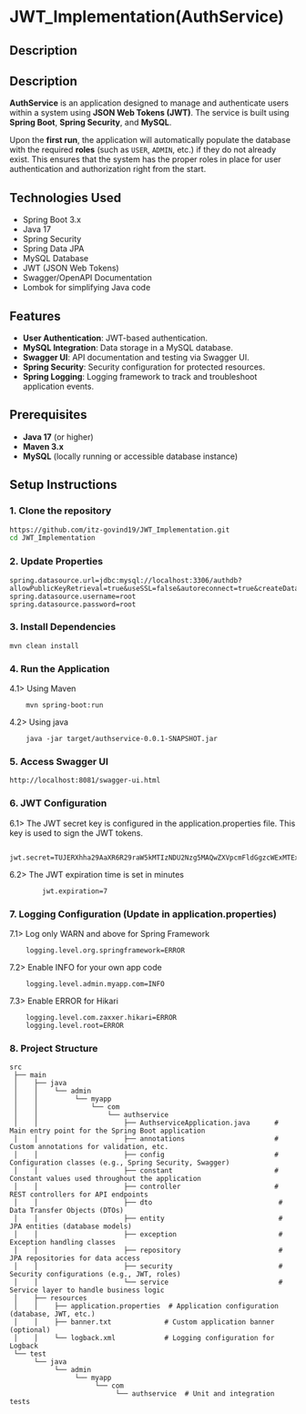 # JWT_Implementation(AuthService)
## Description
## Description

**AuthService** is an application designed to manage and authenticate users within a system using **JSON Web Tokens (JWT)**. The service is built using **Spring Boot**, **Spring Security**, and **MySQL**.

Upon the **first run**, the application will automatically populate the database with the required **roles** (such as `USER`, `ADMIN`, etc.) if they do not already exist. This ensures that the system has the proper roles in place for user authentication and authorization right from the start.

## Technologies Used
- Spring Boot 3.x
- Java 17
- Spring Security
- Spring Data JPA
- MySQL Database
- JWT (JSON Web Tokens)
- Swagger/OpenAPI Documentation
- Lombok for simplifying Java code

## Features
- **User Authentication**: JWT-based authentication.
- **MySQL Integration**: Data storage in a MySQL database.
- **Swagger UI**: API documentation and testing via Swagger UI.
- **Spring Security**: Security configuration for protected resources.
- **Spring Logging**: Logging framework to track and troubleshoot application events.

## Prerequisites

- **Java 17** (or higher)
- **Maven 3.x**
- **MySQL** (locally running or accessible database instance)

## Setup Instructions

### 1. Clone the repository

```bash
https://github.com/itz-govind19/JWT_Implementation.git
cd JWT_Implementation
```
### 2. Update Properties 
```
spring.datasource.url=jdbc:mysql://localhost:3306/authdb?allowPublicKeyRetrieval=true&useSSL=false&autoreconnect=true&createDatabaseIfNotExist=true
spring.datasource.username=root
spring.datasource.password=root
```

### 3. Install Dependencies
```
mvn clean install
```
### 4. Run the Application
  4.1> Using Maven
```
    mvn spring-boot:run
```
  4.2> Using java
```  
    java -jar target/authservice-0.0.1-SNAPSHOT.jar
```
### 5. Access Swagger UI
```
http://localhost:8081/swagger-ui.html
```
### 6. JWT Configuration

  6.1> The JWT secret key is configured in the application.properties file. This key is used to sign the JWT tokens.
```
      jwt.secret=TUJERXhha29AaXR6R29raW5kMTIzNDU2Nzg5MAQwZXVpcmFldGgzcWExMTExMw==
```
  6.2> The JWT expiration time is set in minutes
```
        jwt.expiration=7
```
### 7. Logging Configuration (Update in application.properties)
  7.1> Log only WARN and above for Spring Framework
```
    logging.level.org.springframework=ERROR
```
  7.2> Enable INFO for your own app code
```
    logging.level.admin.myapp.com=INFO
```
  7.3> Enable ERROR for Hikari
```
    logging.level.com.zaxxer.hikari=ERROR
    logging.level.root=ERROR
```
### 8. Project Structure
```
src
 ├── main
 │    ├── java
 │    │    └── admin
 │    │         └── myapp
 │    │             └── com
 │    │                 └── authservice
 │    │                     ├── AuthserviceApplication.java      # Main entry point for the Spring Boot application
 │    │                     ├── annotations                      # Custom annotations for validation, etc.
 │    │                     ├── config                           # Configuration classes (e.g., Spring Security, Swagger)
 │    │                     ├── constant                         # Constant values used throughout the application
 │    │                     ├── controller                       # REST controllers for API endpoints
 │    │                     ├── dto                               # Data Transfer Objects (DTOs)
 │    │                     ├── entity                            # JPA entities (database models)
 │    │                     ├── exception                         # Exception handling classes
 │    │                     ├── repository                        # JPA repositories for data access
 │    │                     ├── security                          # Security configurations (e.g., JWT, roles)
 │    │                     └── service                           # Service layer to handle business logic
 │    ├── resources
 │    │    ├── application.properties  # Application configuration (database, JWT, etc.)
 │    │    ├── banner.txt             # Custom application banner (optional)
 │    │    └── logback.xml            # Logging configuration for Logback
 └── test
      └── java
           └── admin
                └── myapp
                     └── com
                          └── authservice  # Unit and integration tests
```
